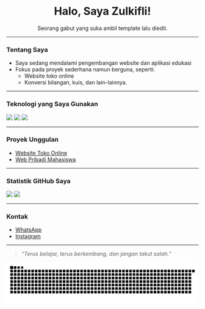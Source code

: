 
<h1 align="center">Halo, Saya Zulkifli!</h1>

<p align="center">
  Seorang gabut yang suka ambil template lalu diedit.
</p>

---

### Tentang Saya

- Saya sedang mendalami pengembangan website dan aplikasi edukasi
- Fokus pada proyek sederhana namun berguna, seperti:
  - Website toko online
  - Konversi bilangan, kuis, dan lain-lainnya. 

---

### Teknologi yang Saya Gunakan
<p>
  <img src="https://img.shields.io/badge/HTML-E34F26?style=flat&logo=html5&logoColor=white"/>
  <img src="https://img.shields.io/badge/CSS-1572B6?style=flat&logo=css3&logoColor=white"/>
  <img src="https://img.shields.io/badge/JavaScript-F7DF1E?style=flat&logo=javascript&logoColor=black"/>
</p>

---

### Proyek Unggulan
- [Website Toko Online](https://kymond-web.vercel.app)
- [Web Pribadi Mahasiswa](https://webpribadimahasiswa.vercel.app)

---

### Statistik GitHub Saya

<p>
  <img src="https://github-readme-stats.vercel.app/api?username=Zulkifli09791&show_icons=true&theme=radical" width="49%"/>
  <img src="https://github-readme-stats.vercel.app/api/top-langs/?username=Zulkifli09791&layout=compact&theme=radical" width="49%"/>
</p>

---

### Kontak

- [WhatsApp](https://wa.me/628XXXXXXXXXX)
- [Instagram](https://instagram.com/zulkifli_145)


---

> *“Terus belajar, terus berkembang, dan jangan takut salah.”*


![GitHub Snake](https://raw.githubusercontent.com/zulkifli09791/snk/output/github-contribution-grid-snake.svg)

